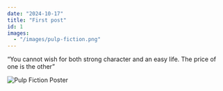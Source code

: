 ```yaml
---
date: "2024-10-17"
title: "First post"
id: 1
images:
  - "/images/pulp-fiction.png"
---
```


“You cannot wish for both strong character and an easy life. The price of one is the other” 

![Pulp Fiction Poster](/images/blog1/pulp-fiction.png)